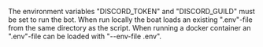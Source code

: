The environment variables "DISCORD_TOKEN" and "DISCORD_GUILD" must be set to run the bot.
When run locally the boat loads an existing ".env"-file from the same directory as the script.
When running a docker container an ".env"-file can be loaded with "--env-file .env".
